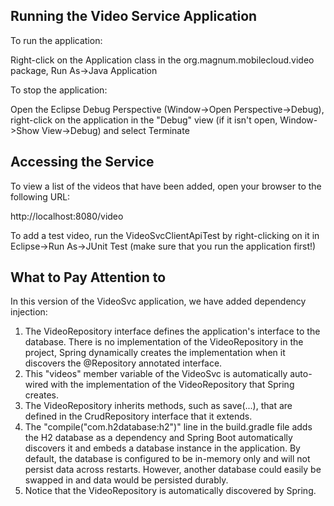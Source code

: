 ## Running the Video Service Application

To run the application:

Right-click on the Application class in the org.magnum.mobilecloud.video
package, Run As->Java Application

To stop the application:

Open the Eclipse Debug Perspective (Window->Open Perspective->Debug), right-click on
the application in the "Debug" view (if it isn't open, Window->Show View->Debug) and
select Terminate

## Accessing the Service

To view a list of the videos that have been added, open your browser to the following
URL:

http://localhost:8080/video

To add a test video, run the VideoSvcClientApiTest by right-clicking on it in 
Eclipse->Run As->JUnit Test (make sure that you run the application first!)

## What to Pay Attention to

In this version of the VideoSvc application, we have added dependency injection:

1. The VideoRepository interface defines the application's interface to the database.
   There is no implementation of the VideoRepository in the project, Spring dynamically
   creates the implementation when it discovers the @Repository annotated interface.
2. This "videos" member variable of the VideoSvc is automatically auto-wired with the
   implementation of the VideoRepository that Spring creates. 
3. The VideoRepository inherits methods, such as save(...), that are defined in the
   CrudRepository interface that it extends. 
4. The "compile("com.h2database:h2")" line in the build.gradle file adds the H2 database
   as a dependency and Spring Boot automatically discovers it and embeds a database 
   instance in the application. By default, the database is configured to be in-memory
   only and will not persist data across restarts. However, another database could
   easily be swapped in and data would be persisted durably.
5. Notice that the VideoRepository is automatically discovered by Spring.
